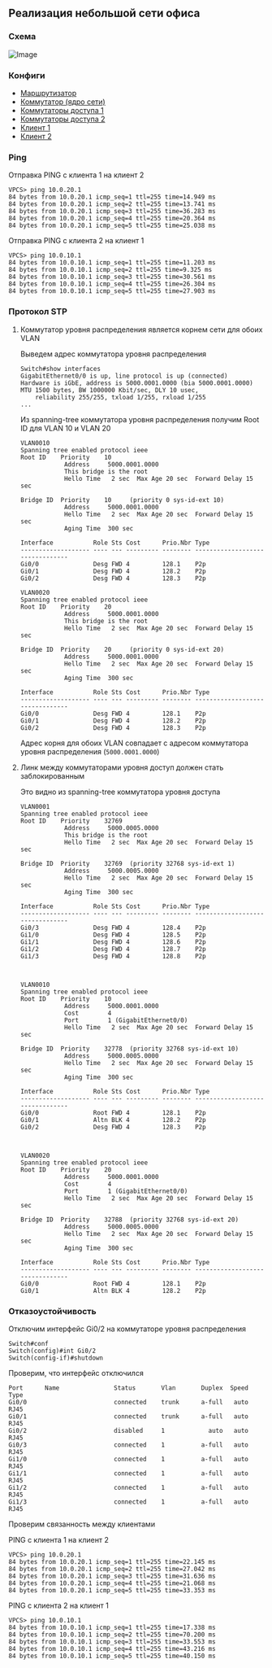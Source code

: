 ## Реализация небольшой сети офиса

### Схема

![Image](images/topology.jpg)

### Конфиги

- [Маршрутизатор](configs/router.txt)
- [Коммутатор (ядро сети)](configs/sw0.txt)
- [Коммутаторы доступа 1](configs/sw1.txt)
- [Коммутаторы доступа 2](configs/sw2.txt)
- [Клиент 1](configs/vpc1.txt)
- [Клиент 2](configs/vpc2.txt)

### Ping

Отправка PING с клиента 1 на клиент 2

```
VPCS> ping 10.0.20.1
84 bytes from 10.0.20.1 icmp_seq=1 ttl=255 time=14.949 ms
84 bytes from 10.0.20.1 icmp_seq=2 ttl=255 time=13.741 ms
84 bytes from 10.0.20.1 icmp_seq=3 ttl=255 time=36.283 ms
84 bytes from 10.0.20.1 icmp_seq=4 ttl=255 time=20.364 ms
84 bytes from 10.0.20.1 icmp_seq=5 ttl=255 time=25.038 ms
```

Отправка PING с клиента 2 на клиент 1

```
VPCS> ping 10.0.10.1
84 bytes from 10.0.10.1 icmp_seq=1 ttl=255 time=11.203 ms
84 bytes from 10.0.10.1 icmp_seq=2 ttl=255 time=9.325 ms
84 bytes from 10.0.10.1 icmp_seq=3 ttl=255 time=30.561 ms
84 bytes from 10.0.10.1 icmp_seq=4 ttl=255 time=26.304 ms
84 bytes from 10.0.10.1 icmp_seq=5 ttl=255 time=27.903 ms
```

### Протокол STP

1. Коммутатор уровня распределения является корнем сети для обоих VLAN

    Выведем адрес коммутатора уровня распределения

    ```
    Switch#show interfaces
    GigabitEthernet0/0 is up, line protocol is up (connected)
    Hardware is iGbE, address is 5000.0001.0000 (bia 5000.0001.0000)
    MTU 1500 bytes, BW 1000000 Kbit/sec, DLY 10 usec,
        reliability 255/255, txload 1/255, rxload 1/255
    ...
    ```

    Из spanning-tree коммутатора уровня распределения получим Root ID для VLAN 10 и VLAN 20

    ```
    VLAN0010
    Spanning tree enabled protocol ieee
    Root ID    Priority    10
                Address     5000.0001.0000
                This bridge is the root
                Hello Time   2 sec  Max Age 20 sec  Forward Delay 15 sec

    Bridge ID  Priority    10     (priority 0 sys-id-ext 10)
                Address     5000.0001.0000
                Hello Time   2 sec  Max Age 20 sec  Forward Delay 15 sec
                Aging Time  300 sec

    Interface           Role Sts Cost      Prio.Nbr Type
    ------------------- ---- --- --------- -------- --------------------------------
    Gi0/0               Desg FWD 4         128.1    P2p
    Gi0/1               Desg FWD 4         128.2    P2p
    Gi0/2               Desg FWD 4         128.3    P2p
    ```

    ```
    VLAN0020
    Spanning tree enabled protocol ieee
    Root ID    Priority    20
                Address     5000.0001.0000
                This bridge is the root
                Hello Time   2 sec  Max Age 20 sec  Forward Delay 15 sec

    Bridge ID  Priority    20     (priority 0 sys-id-ext 20)
                Address     5000.0001.0000
                Hello Time   2 sec  Max Age 20 sec  Forward Delay 15 sec
                Aging Time  300 sec

    Interface           Role Sts Cost      Prio.Nbr Type
    ------------------- ---- --- --------- -------- --------------------------------
    Gi0/0               Desg FWD 4         128.1    P2p
    Gi0/1               Desg FWD 4         128.2    P2p
    Gi0/2               Desg FWD 4         128.3    P2p
    ```

    Адрес корня для обоих VLAN совпадает с адресом коммутатора уровня распределения (```5000.0001.0000```)

2. Линк между коммутаторами уровня доступ должен стать заблокированным

    Это видно из spanning-tree коммутатора уровня доступа

    ```
    VLAN0001
    Spanning tree enabled protocol ieee
    Root ID    Priority    32769
                Address     5000.0005.0000
                This bridge is the root
                Hello Time   2 sec  Max Age 20 sec  Forward Delay 15 sec

    Bridge ID  Priority    32769  (priority 32768 sys-id-ext 1)
                Address     5000.0005.0000
                Hello Time   2 sec  Max Age 20 sec  Forward Delay 15 sec
                Aging Time  300 sec

    Interface           Role Sts Cost      Prio.Nbr Type
    ------------------- ---- --- --------- -------- --------------------------------
    Gi0/3               Desg FWD 4         128.4    P2p
    Gi1/0               Desg FWD 4         128.5    P2p
    Gi1/1               Desg FWD 4         128.6    P2p
    Gi1/2               Desg FWD 4         128.7    P2p
    Gi1/3               Desg FWD 4         128.8    P2p



    VLAN0010
    Spanning tree enabled protocol ieee
    Root ID    Priority    10
                Address     5000.0001.0000
                Cost        4
                Port        1 (GigabitEthernet0/0)
                Hello Time   2 sec  Max Age 20 sec  Forward Delay 15 sec

    Bridge ID  Priority    32778  (priority 32768 sys-id-ext 10)
                Address     5000.0005.0000
                Hello Time   2 sec  Max Age 20 sec  Forward Delay 15 sec
                Aging Time  300 sec

    Interface           Role Sts Cost      Prio.Nbr Type
    ------------------- ---- --- --------- -------- --------------------------------
    Gi0/0               Root FWD 4         128.1    P2p
    Gi0/1               Altn BLK 4         128.2    P2p
    Gi0/2               Desg FWD 4         128.3    P2p



    VLAN0020
    Spanning tree enabled protocol ieee
    Root ID    Priority    20
                Address     5000.0001.0000
                Cost        4
                Port        1 (GigabitEthernet0/0)
                Hello Time   2 sec  Max Age 20 sec  Forward Delay 15 sec

    Bridge ID  Priority    32788  (priority 32768 sys-id-ext 20)
                Address     5000.0005.0000
                Hello Time   2 sec  Max Age 20 sec  Forward Delay 15 sec
                Aging Time  300 sec

    Interface           Role Sts Cost      Prio.Nbr Type
    ------------------- ---- --- --------- -------- --------------------------------
    Gi0/0               Root FWD 4         128.1    P2p
    Gi0/1               Altn BLK 4         128.2    P2p

### Отказоустойчивость

Отключим интерфейс Gi0/2 на коммутаторе уровня распределения

```
Switch#conf
Switch(config)#int Gi0/2
Switch(config-if)#shutdown
```

Проверим, что интерфейс отключился

```
Port      Name               Status       Vlan       Duplex  Speed Type
Gi0/0                        connected    trunk      a-full   auto RJ45
Gi0/1                        connected    trunk      a-full   auto RJ45
Gi0/2                        disabled     1            auto   auto RJ45
Gi0/3                        connected    1          a-full   auto RJ45
Gi1/0                        connected    1          a-full   auto RJ45
Gi1/1                        connected    1          a-full   auto RJ45
Gi1/2                        connected    1          a-full   auto RJ45
Gi1/3                        connected    1          a-full   auto RJ45
```

Проверим связанность между клиентами

PING с клиента 1 на клиент 2

```
VPCS> ping 10.0.20.1
84 bytes from 10.0.20.1 icmp_seq=1 ttl=255 time=22.145 ms
84 bytes from 10.0.20.1 icmp_seq=2 ttl=255 time=27.042 ms
84 bytes from 10.0.20.1 icmp_seq=3 ttl=255 time=31.636 ms
84 bytes from 10.0.20.1 icmp_seq=4 ttl=255 time=21.068 ms
84 bytes from 10.0.20.1 icmp_seq=5 ttl=255 time=33.353 ms
```

PING с клиента 2 на клиент 1

```
VPCS> ping 10.0.10.1
84 bytes from 10.0.10.1 icmp_seq=1 ttl=255 time=17.338 ms
84 bytes from 10.0.10.1 icmp_seq=2 ttl=255 time=70.200 ms
84 bytes from 10.0.10.1 icmp_seq=3 ttl=255 time=33.553 ms
84 bytes from 10.0.10.1 icmp_seq=4 ttl=255 time=43.216 ms
84 bytes from 10.0.10.1 icmp_seq=5 ttl=255 time=40.150 ms
```
